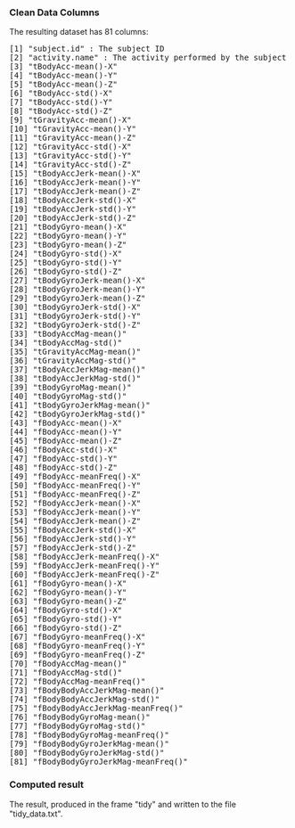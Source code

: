
### Clean Data Columns

The resulting dataset has 81 columns:
<pre>
[1] "subject.id" : The subject ID
[2] "activity.name" : The activity performed by the subject
[3] "tBodyAcc-mean()-X"              
[4] "tBodyAcc-mean()-Y"              
[5] "tBodyAcc-mean()-Z"              
[6] "tBodyAcc-std()-X"               
[7] "tBodyAcc-std()-Y"               
[8] "tBodyAcc-std()-Z"               
[9] "tGravityAcc-mean()-X"           
[10] "tGravityAcc-mean()-Y"           
[11] "tGravityAcc-mean()-Z"           
[12] "tGravityAcc-std()-X"            
[13] "tGravityAcc-std()-Y"            
[14] "tGravityAcc-std()-Z"            
[15] "tBodyAccJerk-mean()-X"          
[16] "tBodyAccJerk-mean()-Y"          
[17] "tBodyAccJerk-mean()-Z"          
[18] "tBodyAccJerk-std()-X"           
[19] "tBodyAccJerk-std()-Y"           
[20] "tBodyAccJerk-std()-Z"           
[21] "tBodyGyro-mean()-X"             
[22] "tBodyGyro-mean()-Y"             
[23] "tBodyGyro-mean()-Z"             
[24] "tBodyGyro-std()-X"              
[25] "tBodyGyro-std()-Y"              
[26] "tBodyGyro-std()-Z"              
[27] "tBodyGyroJerk-mean()-X"         
[28] "tBodyGyroJerk-mean()-Y"         
[29] "tBodyGyroJerk-mean()-Z"         
[30] "tBodyGyroJerk-std()-X"          
[31] "tBodyGyroJerk-std()-Y"          
[32] "tBodyGyroJerk-std()-Z"          
[33] "tBodyAccMag-mean()"             
[34] "tBodyAccMag-std()"              
[35] "tGravityAccMag-mean()"          
[36] "tGravityAccMag-std()"           
[37] "tBodyAccJerkMag-mean()"         
[38] "tBodyAccJerkMag-std()"          
[39] "tBodyGyroMag-mean()"            
[40] "tBodyGyroMag-std()"             
[41] "tBodyGyroJerkMag-mean()"        
[42] "tBodyGyroJerkMag-std()"         
[43] "fBodyAcc-mean()-X"              
[44] "fBodyAcc-mean()-Y"              
[45] "fBodyAcc-mean()-Z"              
[46] "fBodyAcc-std()-X"               
[47] "fBodyAcc-std()-Y"               
[48] "fBodyAcc-std()-Z"               
[49] "fBodyAcc-meanFreq()-X"          
[50] "fBodyAcc-meanFreq()-Y"          
[51] "fBodyAcc-meanFreq()-Z"          
[52] "fBodyAccJerk-mean()-X"          
[53] "fBodyAccJerk-mean()-Y"          
[54] "fBodyAccJerk-mean()-Z"          
[55] "fBodyAccJerk-std()-X"           
[56] "fBodyAccJerk-std()-Y"           
[57] "fBodyAccJerk-std()-Z"           
[58] "fBodyAccJerk-meanFreq()-X"      
[59] "fBodyAccJerk-meanFreq()-Y"      
[60] "fBodyAccJerk-meanFreq()-Z"      
[61] "fBodyGyro-mean()-X"             
[62] "fBodyGyro-mean()-Y"             
[63] "fBodyGyro-mean()-Z"             
[64] "fBodyGyro-std()-X"              
[65] "fBodyGyro-std()-Y"              
[66] "fBodyGyro-std()-Z"              
[67] "fBodyGyro-meanFreq()-X"         
[68] "fBodyGyro-meanFreq()-Y"         
[69] "fBodyGyro-meanFreq()-Z"         
[70] "fBodyAccMag-mean()"             
[71] "fBodyAccMag-std()"              
[72] "fBodyAccMag-meanFreq()"         
[73] "fBodyBodyAccJerkMag-mean()"     
[74] "fBodyBodyAccJerkMag-std()"      
[75] "fBodyBodyAccJerkMag-meanFreq()" 
[76] "fBodyBodyGyroMag-mean()"        
[77] "fBodyBodyGyroMag-std()"         
[78] "fBodyBodyGyroMag-meanFreq()"    
[79] "fBodyBodyGyroJerkMag-mean()"    
[80] "fBodyBodyGyroJerkMag-std()"     
[81] "fBodyBodyGyroJerkMag-meanFreq()"
</pre>

### Computed result
The result, produced in the frame "tidy" and written to the file "tidy_data.txt".